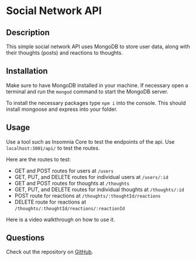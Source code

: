 # Social Network API

## Description

This simple social network API uses MongoDB to store user data, along with their thoughts (posts) and reactions to thoughts.

## Installation

Make sure to have MongoDB installed in your machine. If necessary open a terminal and run the `mongod` command to start the MongoDB server.

To install the necessary packages type `npm i` into the console. This should install mongoose and express into your folder.

## Usage

Use a tool such as Insomnia Core to test the endpoints of the api. Use `localhost:3001/api/` to test the routes.

Here are the routes to test:

-   GET and POST routes for users at `/users`
-   GET, PUT, and DELETE routes for individual users at `/users/:id`
-   GET and POST routes for thoughts at `/thoughts`
-   GET, PUT, and DELETE routes for individual thoughts at `/thoughts/:id`
-   POST route for reactions at `/thoughts/:thoughtId/reactions`
-   DELETE route for reactions at `/thoughts/:thoughtId/reactions/:reactionId`

Here is a video walkthrough on how to use it.

## Questions

Check out the repository on [GitHub](https://github.com/ariellongoria/social-network).
